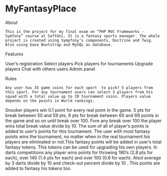 # MyFantasyPlace

About

	This is the project for my final exam on “PHP MVC Frameworks - Symfony” course at SoftUni. It is a fantasy sports manager. The whole project is created using Sympfony’s components, Doctrine and Twig. Also using base Bootstrap and MySQL as database.  


Features

User’s registration
Select players
Pick players for tournaments
Upgrade players
Chat with others users
Admin panel


Rules

	Any user has 35 game coins for each sport  to pick? 5 players from this sport. For any tournament users can select 3 players from his squad with а total value up to 20 tournament coins. Players value depends on the points in World rankings. 
Snooker players win 0.1 point for every real point in the game. 5 pts for break between 50 and 59 pts, 6 pts for break between 60 and 69 points in the game and so on until break over 100. Fore any break over 100 the player wins total break value divide by 10. The sum of all of player’s points is added to user’s points for this tournament. The user with most fantasy points wins the tournament, no matter when in the real tournament his players are eliminated or not.This fantasy points will be added in user’s total fantasy tokens. This tokens can be used for upgrading his own players. 
	In darts competitions any player wins points for throwing 180’s (2.8 pts for each), over 140 (1.4 pts for each) and over 100 (0.6 for each). Alsol average by 3 darts divide by 10 and check-out percent divide by 10 . This points are added to fantasy his tokens too.
